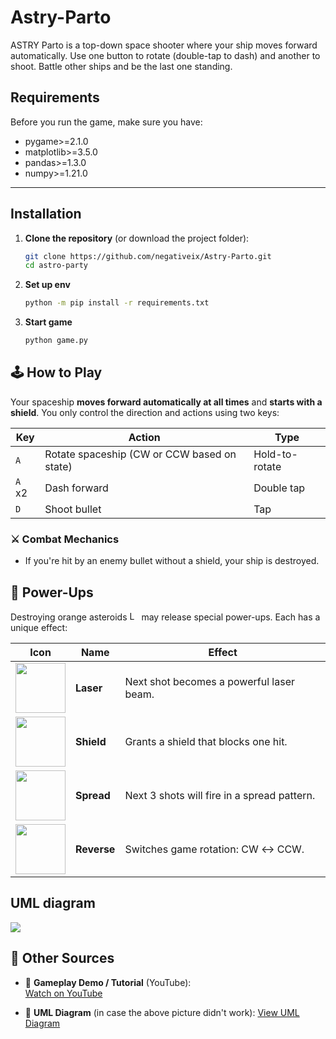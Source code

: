# Astry-Parto
ASTRY Parto is a top-down space shooter where your ship moves forward automatically. Use one button to rotate (double-tap to dash) and another to shoot. Battle other ships and be the last one standing.
## Requirements

Before you run the game, make sure you have:

- pygame>=2.1.0
- matplotlib>=3.5.0
- pandas>=1.3.0
- numpy>=1.21.0

---

## Installation

1. **Clone the repository** (or download the project folder):
   ```bash
   git clone https://github.com/negativeix/Astry-Parto.git
   cd astro-party 
2. **Set up env**
   ```bash
   python -m pip install -r requirements.txt

3. **Start game**
   ```bash
   python game.py

## 🕹️ How to Play
Your spaceship **moves forward automatically at all times** and **starts with a shield**. You only control the direction and actions using two keys:


| **Key**   | **Action**                               | **Type**          |
|-----------|------------------------------------------|-------------------|
| `A`       | Rotate spaceship (CW or CCW based on state) | Hold-to-rotate    |
| `A` x2    | Dash forward                              | Double tap        |
| `D`       | Shoot bullet                              | Tap               |


### ⚔️ **Combat Mechanics**

- If you're hit by an enemy bullet without a shield, your ship is destroyed.
## 🔋 Power-Ups

Destroying orange asteroids <img src="assets/asteroid.png" alt="Laser" width="15"/> may release special power-ups. Each has a unique effect:

| Icon                                       | Name     | Effect                                                                 |
|--------------------------------------------|----------|------------------------------------------------------------------------|
| <img src="assets/laser.png" width="80"/>   | **Laser**   | Next shot becomes a powerful laser beam.                        |
| <img src="assets/shield.png" width="80"/>  | **Shield**  | Grants a shield that blocks one hit.                            |
| <img src="assets/spread.png" width="80"/>  | **Spread**  | Next 3 shots will fire in a spread pattern.                     |
| <img src="assets/reverse.png" width="80"/> | **Reverse** | Switches game rotation: CW ↔ CCW.                               |



## UML diagram
<img src="UML Class.png">

## 🔗 Other Sources

- 🎥 **Gameplay Demo / Tutorial** (YouTube):  
  [Watch on YouTube](https://youtu.be/9WL7NZx5jIY)

- 📘 **UML Diagram** (in case the above picture didn't work): 
  [View UML Diagram](https://drive.google.com/file/d/1RypMokZFvQKaRNaDlRjYir6YzV15K07g/view?usp=sharing)
